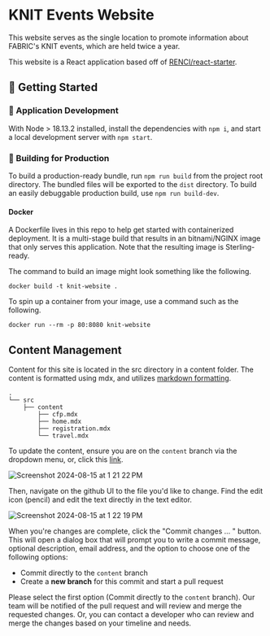 # KNIT Events Website

This website serves as the single location to promote information about FABRIC's KNIT events, which are held twice a year.

This website is a React application based off of [RENCI/react-starter](https://github.com/renci/react-starter).

## 🚀 Getting Started

### 🚧 Application Development

With Node > 18.13.2 installed, install the dependencies with `npm i`, and start a local development server with `npm start`.

### 🎁 Building for Production

To build a production-ready bundle, run `npm run build` from the project root directory. The bundled files will be exported to the `dist` directory. To build an easily debuggable production build, use `npm run build-dev`.

#### Docker

A Dockerfile lives in this repo to help get started with containerized deployment.
It is a multi-stage build that results in an bitnami/NGINX image that only serves this application.
Note that the resulting image is Sterling-ready.

The command to build an image might look something like the following.
```
docker build -t knit-website .
```

To spin up a container from your image, use a command such as the following.
```
docker run --rm -p 80:8080 knit-website
```

## Content Management

Content for this site is located in the src directory in a content folder. The content is formatted using mdx, and utilizes [markdown formatting](https://www.markdownguide.org/basic-syntax/). 

```plaintext
.
└── src
    ├── content
        ├── cfp.mdx
        ├── home.mdx
        ├── registration.mdx
        └── travel.mdx
```

To update the content, ensure you are on the `content` branch via the dropdown menu, or, click this [link](https://github.com/fabric-testbed/knit-website/tree/content/src/content).

![Screenshot 2024-08-15 at 1 21 22 PM](https://github.com/user-attachments/assets/e7a1c2bb-229b-4143-b3d8-2d66a10ffa55)


Then, navigate on the github UI to the file you'd like to change. Find the edit icon (pencil) and edit the text directly in the text editor. 

![Screenshot 2024-08-15 at 1 22 19 PM](https://github.com/user-attachments/assets/94b0a507-766d-4dbe-a417-46a65a6ef78c)

When you're changes are complete, click the "Commit changes ... " button. This will open a dialog box that will prompt you to write a commit message, optional description, email address, and the option to choose one of the following options:

 - Commit directly to the `content` branch
 - Create a **new branch** for this commit and start a pull request

Please select the first option (Commit directly to the `content` branch). Our team will be notified of the pull request and will review and merge the requested changes. Or, you can contact a developer who can review and merge the changes based on your timeline and needs.
